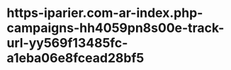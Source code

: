 # https-iparier.com-ar-index.php-campaigns-hh4059pn8s00e-track-url-yy569f13485fc-a1eba06e8fcead28bf5
